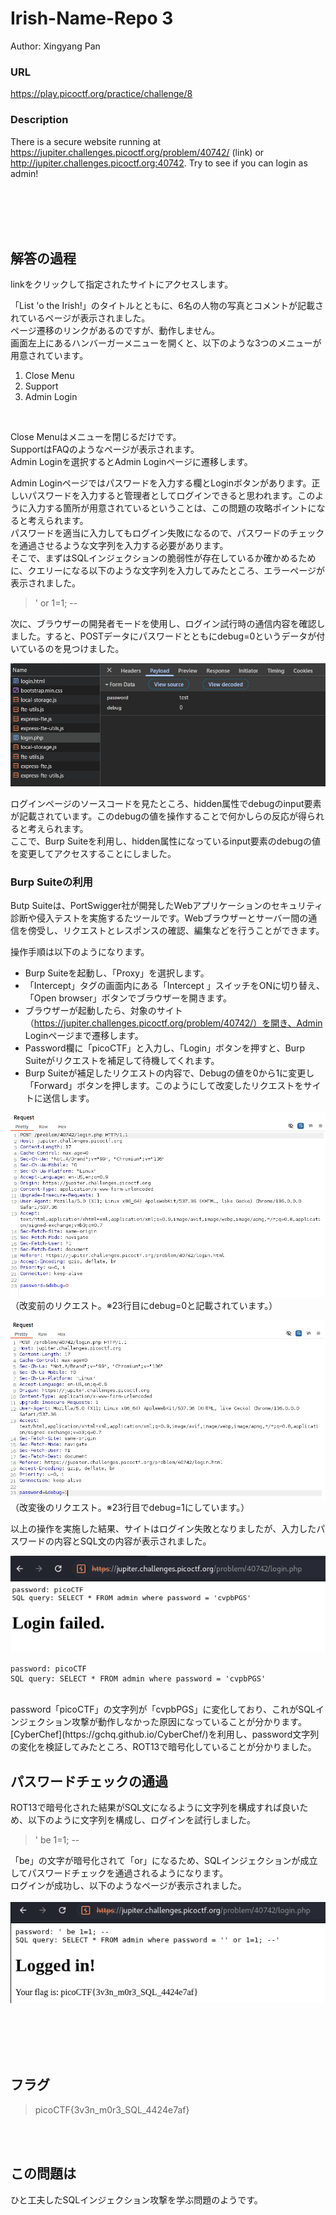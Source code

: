 # Irish-Name-Repo 3
Author: Xingyang Pan  

### URL
https://play.picoctf.org/practice/challenge/8  

### Description
There is a secure website running at https://jupiter.challenges.picoctf.org/problem/40742/ (link) or http://jupiter.challenges.picoctf.org:40742. Try to see if you can login as admin!  

<br>
<br>
<br>
<br>

## 解答の過程
linkをクリックして指定されたサイトにアクセスします。  

「List 'o the Irish!」のタイトルとともに、6名の人物の写真とコメントが記載されているページが表示されました。  
ページ遷移のリンクがあるのですが、動作しません。  
画面左上にあるハンバーガーメニューを開くと、以下のような3つのメニューが用意されています。  
1. Close Menu
1. Support
1. Admin Login

<br>

Close Menuはメニューを閉じるだけです。  
SupportはFAQのようなページが表示されます。  
Admin Loginを選択するとAdmin Loginページに遷移します。  

Admin Loginページではパスワードを入力する欄とLoginボタンがあります。正しいパスワードを入力すると管理者としてログインできると思われます。このように入力する箇所が用意されているということは、この問題の攻略ポイントになると考えられます。  
パスワードを適当に入力してもログイン失敗になるので、パスワードのチェックを通過させるような文字列を入力する必要があります。  
そこで、まずはSQLインジェクションの脆弱性が存在しているか確かめるために、クエリーになる以下のような文字列を入力してみたところ、エラーページが表示されました。  

> ' or 1=1; --

次に、ブラウザーの開発者モードを使用し、ログイン試行時の通信内容を確認しました。すると、POSTデータにパスワードとともにdebug=0というデータが付いているのを見つけました。  

![challenge-8--figure1.png](./pictures/challenge-8--figure1.png)  

ログインページのソースコードを見たところ、hidden属性でdebugのinput要素が記載されています。このdebugの値を操作することで何かしらの反応が得られると考えられます。  
ここで、Burp Suiteを利用し、hidden属性になっているinput要素のdebugの値を変更してアクセスすることにしました。  

### Burp Suiteの利用
Butp Suiteは、PortSwigger社が開発したWebアプリケーションのセキュリティ診断や侵入テストを実施するたツールです。Webブラウザーとサーバー間の通信を傍受し、リクエストとレスポンスの確認、編集などを行うことができます。  

操作手順は以下のようになります。  
- Burp Suiteを起動し、「Proxy」を選択します。
- 「Intercept」タグの画面内にある「Intercept 」スイッチをONに切り替え、「Open browser」ボタンでブラウザーを開きます。
- ブラウザーが起動したら、対象のサイト（https://jupiter.challenges.picoctf.org/problem/40742/）を開き、Admin Loginページまで遷移します。
- Password欄に「picoCTF」と入力し、「Login」ボタンを押すと、Burp Suiteがリクエストを補足して待機してくれます。
- Burp Suiteが補足したリクエストの内容で、Debugの値を0から1に変更し「Forward」ボタンを押します。このようにして改変したリクエストをサイトに送信します。


![challenge-8--figure2.png](./pictures/challenge-8--figure2.png)  
（改変前のリクエスト。※23行目にdebug=0と記載されています。）  

![challenge-8--figure3.png](./pictures/challenge-8--figure3.png)  
（改変後のリクエスト。※23行目でdebug=1にしています。）  

以上の操作を実施した結果、サイトはログイン失敗となりましたが、入力したパスワードの内容とSQL文の内容が表示されました。  

![challenge-8--figure4.png](./pictures/challenge-8--figure4.png)  


```
password: picoCTF
SQL query: SELECT * FROM admin where password = 'cvpbPGS'
```

<br>
password「picoCTF」の文字列が「cvpbPGS」に変化しており、これがSQLインジェクション攻撃が動作しなかった原因になっていることが分かります。  
[CyberChef](https://gchq.github.io/CyberChef/)を利用し、password文字列の変化を検証してみたところ、ROT13で暗号化していることが分かりました。  

## パスワードチェックの通過
ROT13で暗号化された結果がSQL文になるように文字列を構成すれば良いため、以下のように文字列を構成し、ログインを試行しました。  

> ' be 1=1; --

「be」の文字が暗号化されて「or」になるため、SQLインジェクションが成立してパスワードチェックを通過されるようになります。  
ログインが成功し、以下のようなページが表示されました。  
<br>
![challenge-8--figure5.png](./pictures/challenge-8--figure5.png)  

<br>
<br>
<br>
<br>

## フラグ
> picoCTF{3v3n_m0r3_SQL_4424e7af}

<br>
<br>

## この問題は

ひと工夫したSQLインジェクション攻撃を学ぶ問題のようです。  
